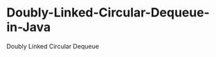 Doubly-Linked-Circular-Dequeue-in-Java
======================================

Doubly Linked Circular Dequeue
